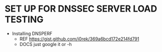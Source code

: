 # SET UP FOR DNSSEC SERVER LOAD TESTING

* Installing DNSPERF
  * REF https://gist.github.com/i0rek/369a6bcd172e214fd791
  * DOCS just google it or -h
